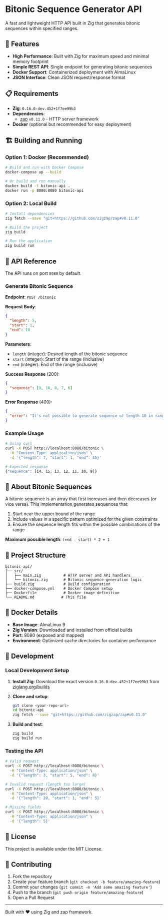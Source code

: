 # Bitonic Sequence Generator API

A fast and lightweight HTTP API built in Zig that generates bitonic sequences within specified ranges.

## 🚀 Features

- **High Performance**: Built with Zig for maximum speed and minimal memory footprint
- **Simple REST API**: Single endpoint for generating bitonic sequences
- **Docker Support**: Containerized deployment with AlmaLinux
- **JSON Interface**: Clean JSON request/response format

## 📋 Requirements

- **Zig**: `0.16.0-dev.452+1f7ee99b3`
- **Dependencies**: 
  - [zap](https://github.com/zigzap/zap) `v0.11.0` - HTTP server framework
- **Docker** (optional but recommended for easy deployment)

## 🏗️ Building and Running

### Option 1: Docker (Recommended)

```bash
# Build and run with Docker Compose
docker-compose up --build

# Or build and run manually
docker build -t bitonic-api .
docker run -p 8080:8080 bitonic-api
```

### Option 2: Local Build

```bash
# Install dependencies
zig fetch --save "git+https://github.com/zigzap/zap#v0.11.0"

# Build the project
zig build

# Run the application
zig build run
```

## 🔌 API Reference

The API runs on port `8080` by default.

### Generate Bitonic Sequence

**Endpoint**: `POST /bitonic`

**Request Body**:
```json
{
  "length": 5,
  "start": 1,
  "end": 10
}
```

**Parameters**:
- `length` (integer): Desired length of the bitonic sequence
- `start` (integer): Start of the range (inclusive)
- `end` (integer): End of the range (inclusive)

**Success Response** (200):
```json
{
  "sequence": [9, 10, 8, 7, 6]
}
```

**Error Response** (400):
```json
{
  "error": "It's not possible to generate sequence of length 10 in range [1, 5]"
}
```

### Example Usage

```bash
# Using curl
curl -X POST http://localhost:8080/bitonic \
  -H "Content-Type: application/json" \
  -d '{"length": 7, "start": 1, "end": 15}'

# Expected response
{"sequence": [14, 15, 13, 12, 11, 10, 9]}
```

## 🧮 About Bitonic Sequences

A bitonic sequence is an array that first increases and then decreases (or vice versa). This implementation generates sequences that:

1. Start near the upper bound of the range
2. Include values in a specific pattern optimized for the given constraints
3. Ensure the sequence length fits within the possible combinations of the range

**Maximum possible length**: `(end - start) * 2 + 1`

## 📁 Project Structure

```
bitonic-api/
├── src/
│   ├── main.zig          # HTTP server and API handlers
│   └── bitonic.zig       # Bitonic sequence generation logic
├── build.zig             # Build configuration
├── docker-compose.yml    # Docker Compose setup
├── Dockerfile            # Docker image definition
└── README.md            # This file
```

## 🐳 Docker Details

- **Base Image**: AlmaLinux 9
- **Zig Version**: Downloaded and installed from official builds
- **Port**: 8080 (exposed and mapped)
- **Environment**: Optimized cache directories for container performance

## 🔧 Development

### Local Development Setup

1. **Install Zig**: Download the exact version `0.16.0-dev.452+1f7ee99b3` from [ziglang.org/builds](https://ziglang.org/builds/)

2. **Clone and setup**:
   ```bash
   git clone <your-repo-url>
   cd bitonic-api
   zig fetch --save "git+https://github.com/zigzap/zap#v0.11.0"
   ```

3. **Build and test**:
   ```bash
   zig build
   zig build run
   ```

### Testing the API

```bash
# Valid request
curl -X POST http://localhost:8080/bitonic \
  -H "Content-Type: application/json" \
  -d '{"length": 3, "start": 5, "end": 8}'

# Invalid request (length too large)
curl -X POST http://localhost:8080/bitonic \
  -H "Content-Type: application/json" \
  -d '{"length": 20, "start": 1, "end": 5}'

# Missing fields
curl -X POST http://localhost:8080/bitonic \
  -H "Content-Type: application/json" \
  -d '{"length": 5}'
```

## 📝 License

This project is available under the MIT License.

## 🤝 Contributing

1. Fork the repository
2. Create your feature branch (`git checkout -b feature/amazing-feature`)
3. Commit your changes (`git commit -m 'Add some amazing feature'`)
4. Push to the branch (`git push origin feature/amazing-feature`)
5. Open a Pull Request

---

Built with ❤️ using Zig and zap framework.
